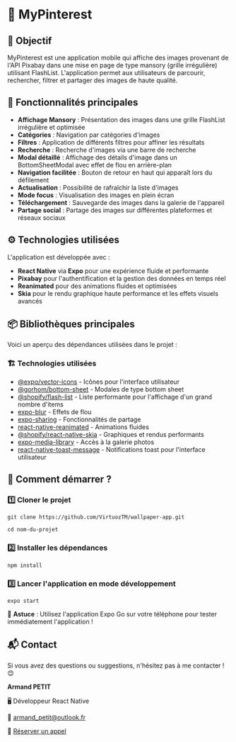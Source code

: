 # 📱 MyPinterest

## 📌 Objectif

MyPinterest est une application mobile qui affiche des images provenant de l'API Pixabay dans une mise en page de type mansory (grille irrégulière) utilisant FlashList. L'application permet aux utilisateurs de parcourir, rechercher, filtrer et partager des images de haute qualité.

## 🎯 Fonctionnalités principales

- **Affichage Mansory** : Présentation des images dans une grille FlashList irrégulière et optimisée
- **Catégories** : Navigation par catégories d'images
- **Filtres** : Application de différents filtres pour affiner les résultats
- **Recherche** : Recherche d'images via une barre de recherche
- **Modal détaillé** : Affichage des détails d'image dans un BottomSheetModal avec effet de flou en arrière-plan
- **Navigation facilitée** : Bouton de retour en haut qui apparaît lors du défilement
- **Actualisation** : Possibilité de rafraîchir la liste d'images
- **Mode focus** : Visualisation des images en plein écran
- **Téléchargement** : Sauvegarde des images dans la galerie de l'appareil
- **Partage social** : Partage des images sur différentes plateformes et réseaux sociaux

## ⚙️ Technologies utilisées

L'application est développée avec :

- **React Native** via **Expo** pour une expérience fluide et performante
- **Pixabay** pour l'authentification et la gestion des données en temps réel
- **Reanimated** pour des animations fluides et optimisées
- **Skia** pour le rendu graphique haute performance et les effets visuels avancés

## 📦 Bibliothèques principales

Voici un aperçu des dépendances utilisées dans le projet :

### 🏗️ **Technologies utilisées**

- [@expo/vector-icons](https://docs.expo.dev/guides/icons/) - Icônes pour l'interface utilisateur
- [@gorhom/bottom-sheet](https://gorhom.github.io/react-native-bottom-sheet/) - Modales de type bottom sheet
- [@shopify/flash-list](https://shopify.github.io/flash-list/) - Liste performante pour l'affichage d'un grand nombre d'items
- [expo-blur](https://docs.expo.dev/versions/latest/sdk/blur-view/) - Effets de flou
- [expo-sharing](https://docs.expo.dev/versions/latest/sdk/sharing/) - Fonctionnalités de partage
- [react-native-reanimated](https://docs.swmansion.com/react-native-reanimated/) - Animations fluides
- [@shopify/react-native-skia](https://shopify.github.io/react-native-skia/) - Graphiques et rendus performants
- [expo-media-library](https://docs.expo.dev/versions/latest/sdk/media-library/) - Accès à la galerie photos
- [react-native-toast-message](https://github.com/calintamas/react-native-toast-message) - Notifications toast pour l'interface utilisateur

## 🚀 Comment démarrer ?

### 1️⃣ Cloner le projet

`git clone https://github.com/VirtuozTM/wallpaper-app.git`

`cd nom-du-projet`

### 2️⃣ Installer les dépendances

`npm install`

### 3️⃣ Lancer l'application en mode développement

`expo start`

📌 **Astuce** : Utilisez l'application Expo Go sur votre téléphone pour tester immédiatement l'application !

## 📬 Contact

Si vous avez des questions ou suggestions, n'hésitez pas à me contacter ! 😊

**Armand PETIT**

🖥️ Développeur React Native

📧 [armand_petit@outlook.fr](mailto:armand_petit@outlook.fr)

📅 [Réserver un appel](https://calendly.com/armand_petit/30min)
